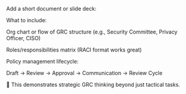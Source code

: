 Add a short document or slide deck:


What to include:

Org chart or flow of GRC structure (e.g., Security Committee, Privacy Officer, CISO)

Roles/responsibilities matrix (RACI format works great)

Policy management lifecycle:

Draft → Review → Approval → Communication → Review Cycle

🧩 This demonstrates strategic GRC thinking beyond just tactical tasks.
